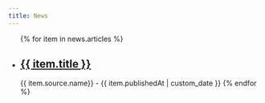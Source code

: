 ```yaml
---
title: News
---
```


<ul>
{% for item in news.articles %}
  <li><h2><a href="{{item.url}}" target=_blank>{{ item.title }}</a></h2></li>
  <span> {{ item.source.name}} - <time> {{ item.publishedAt | custom_date }}</time></span>
{% endfor %}
</ul>